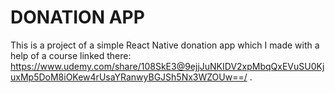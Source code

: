 # DONATION APP
This is a project of a simple React Native donation app which I made with a help of a course linked there: https://www.udemy.com/share/108SkE3@9ejjJuNKIDV2xpMbqQxEVuSU0KjuxMp5DoM8iOKew4rUsaYRanwyBGJSh5Nx3WZOUw==/ .
